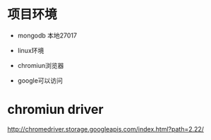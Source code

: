 # 项目环境

+ mongodb 本地27017

+ linux环境

+ chromiun浏览器

+ google可以访问

# chromiun driver
http://chromedriver.storage.googleapis.com/index.html?path=2.22/
